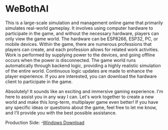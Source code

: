 # WeBothAI
This is a large-scale simulation and management online game that primarily simulates real-world gameplay. It involves using computer hardware to participate in the game, and without the necessary hardware, players can only view the game world. The hardware can be ESP8266, ESP32, PC, or mobile devices. Within the game, there are numerous professions that players can create, and each profession allows for related work activities. Work is performed by supplying power to the devices, and going offline occurs when the power is disconnected. The game world runs automatically through backend logic, providing a highly realistic simulation of the entire world. Continuous logic updates are made to enhance the player experience. If you are interested, you can download the hardware client to participate in the game.

Absolutely! It sounds like an exciting and immersive gaming experience. I'm here to assist you in any way I can. Let's work together to create a new world and make this long-term, multiplayer game even better! If you have any specific ideas or questions about the game, feel free to let me know, and I'll provide you with the best possible assistance.

Production Side: 
-[Windows Download](https://github.com/dhrdzy/WeBothAI/releases/download/main/WeBothAI-1.0.0.1-windows.zip)
